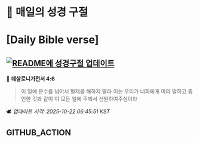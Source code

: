 # 🙏 매일의 성경 구절
# [Daily Bible verse]
## [![README에 성경구절 업데이트](https://github.com/DONGSUKA/first_test/actions/workflows/update-readme-bible.yml/badge.svg)](https://github.com/DONGSUKA/first_test/actions/workflows/update-readme-bible.yml)
<!-- START_BIBLE_VERSE -->
📖 **데살로니가전서 4:6**
> 이 일에 분수를 넘어서 형제를 해하지 말라 이는 우리가 너희에게 미리 말하고 증언한 것과 같이 이 모든 일에 주께서 신원하여주심이라

🕊️ _업데이트 시각: 2025-10-22 06:45:51 KST_
  <!-- END_BIBLE_VERSE -->
## GITHUB_ACTION

